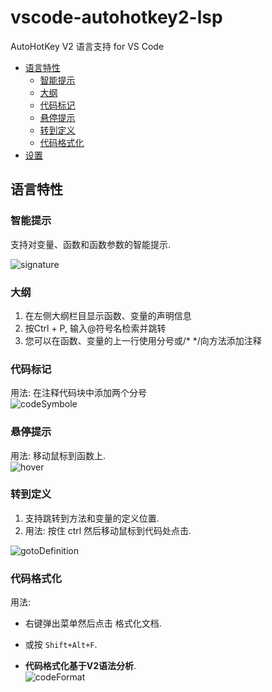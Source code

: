# vscode-autohotkey2-lsp

AutoHotKey V2 语言支持 for VS Code
  - [语言特性](#语言特性)
    - [智能提示](#智能提示)
    - [大纲](#大纲)
    - [代码标记](#代码标记)
    - [悬停提示](#悬停提示)
    - [转到定义](#转到定义)
    - [代码格式化](#代码格式化)
  - [设置](#设置)

## 语言特性

### 智能提示

支持对变量、函数和函数参数的智能提示.

![signature](https://gitee.com/orz707/vscode-autohotkey2-lsp/raw/master/pic/signature.gif)

### 大纲

1. 在左侧大纲栏目显示函数、变量的声明信息
2. 按Ctrl + P, 输入@符号名检索并跳转
3. 您可以在函数、变量的上一行使用分号或/* */向方法添加注释  

### 代码标记

用法: 在注释代码块中添加两个分号  
![codeSymbole](https://gitee.com/orz707/vscode-autohotkey2-lsp/raw/master/pic/codeSymbol.png)

### 悬停提示  

用法: 移动鼠标到函数上.  
![hover](https://gitee.com/orz707/vscode-autohotkey2-lsp/raw/master/pic/hover.png)

### 转到定义

1. 支持跳转到方法和变量的定义位置.  
2. 用法: 按住 ctrl 然后移动鼠标到代码处点击.  

![gotoDefinition](https://gitee.com/orz707/vscode-autohotkey2-lsp/raw/master/pic/gotoDefinition.png)

### 代码格式化

用法:  
- 右键弹出菜单然后点击 格式化文档.  
- 或按 `Shift+Alt+F`.  

- **代码格式化基于V2语法分析**.  
![codeFormat](https://gitee.com/orz707/vscode-autohotkey2-lsp/raw/master/pic/codeFormat.gif)
